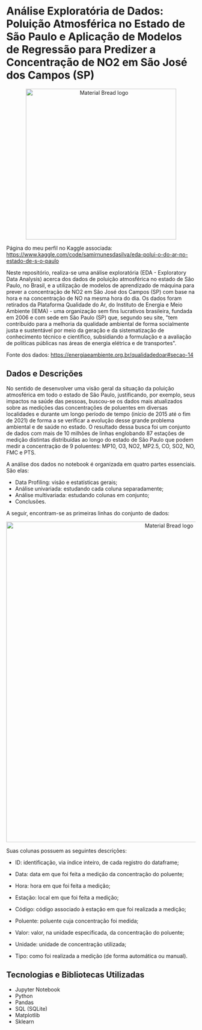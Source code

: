 # Análise Exploratória de Dados: Poluição Atmosférica no Estado de São Paulo e Aplicação de Modelos de Regressão para Predizer a Concentração de NO2 em São José dos Campos (SP)

<p align="center">
    <img width="400" src="https://github.com/Samirnunes/sp_polution_eda/blob/main/images/iema_logo.png" alt="Material Bread logo">
<p>

Página do meu perfil no Kaggle associada: https://www.kaggle.com/code/samirnunesdasilva/eda-polui-o-do-ar-no-estado-de-s-o-paulo

Neste repositório, realiza-se uma análise exploratória (EDA - Exploratory Data Analysis) acerca dos dados de poluição atmosférica no estado de São Paulo, no Brasil, e a utilização de modelos de aprendizado de máquina para prever a concentração de NO2 em São José dos Campos (SP) com base na hora e na concentração de NO na mesma hora do dia. Os dados foram retirados da Plataforma Qualidade do Ar, do Instituto de Energia e Meio Ambiente (IEMA) - uma organização sem fins lucrativos brasileira, fundada em 2006 e com sede em São Paulo (SP) que, segundo seu site, "tem contribuído para a melhoria da qualidade ambiental de forma socialmente justa e sustentável por meio da geração e da sistematização de conhecimento técnico e científico, subsidiando a formulação e a avaliação de políticas públicas nas áreas de energia elétrica e de transportes".

Fonte dos dados: https://energiaeambiente.org.br/qualidadedoar#secao-14

## Dados e Descrições

No sentido de desenvolver uma visão geral da situação da poluição atmosférica em todo o estado de São Paulo, justificando, por exemplo, seus impactos na saúde das pessoas, buscou-se os dados mais atualizados sobre as medições das concentrações de poluentes em diversas localidades e durante um longo período de tempo (início de 2015 até o fim de 2021) de forma a se verificar a evolução desse grande problema ambiental e de saúde no estado. O resultado dessa busca foi um conjunto de dados com mais de 10 milhões de linhas englobando 87 estações de medição distintas distribuídas ao longo do estado de São Paulo que podem medir a concentração de 9 poluentes: MP10, O3, NO2, MP2.5, CO, SO2, NO, FMC e PTS. 

A análise dos dados no notebook é organizada em quatro partes essenciais. São elas:

- Data Profiling: visão e estatísticas gerais;
- Análise univariada: estudando cada coluna separadamente;
- Análise multivariada: estudando colunas em conjunto;
- Conclusões.

A seguir, encontram-se as primeiras linhas do conjunto de dados:
    
<p align="center">
    <img width="850" src="https://github.com/Samirnunes/sp_polution_eda/blob/main/images/visao_geral_dataframe.PNG" alt="Material Bread logo">
<p>

Suas colunas possuem as seguintes descrições:

- ID: identificação, via índice inteiro, de cada registro do dataframe;

- Data: data em que foi feita a medição da concentração do poluente;

- Hora: hora em que foi feita a medição;

- Estação: local em que foi feita a medição;

- Código: código associado à estação em que foi realizada a medição;

- Poluente: poluente cuja concentração foi medida;

- Valor: valor, na unidade especificada, da concentração do poluente;

- Unidade: unidade de concentração utilizada;

- Tipo: como foi realizada a medição (de forma automática ou manual).

## Tecnologias e Bibliotecas Utilizadas

- Jupyter Notebook
- Python
- Pandas
- SQL (SQLite)
- Matplotlib
- Sklearn
 
